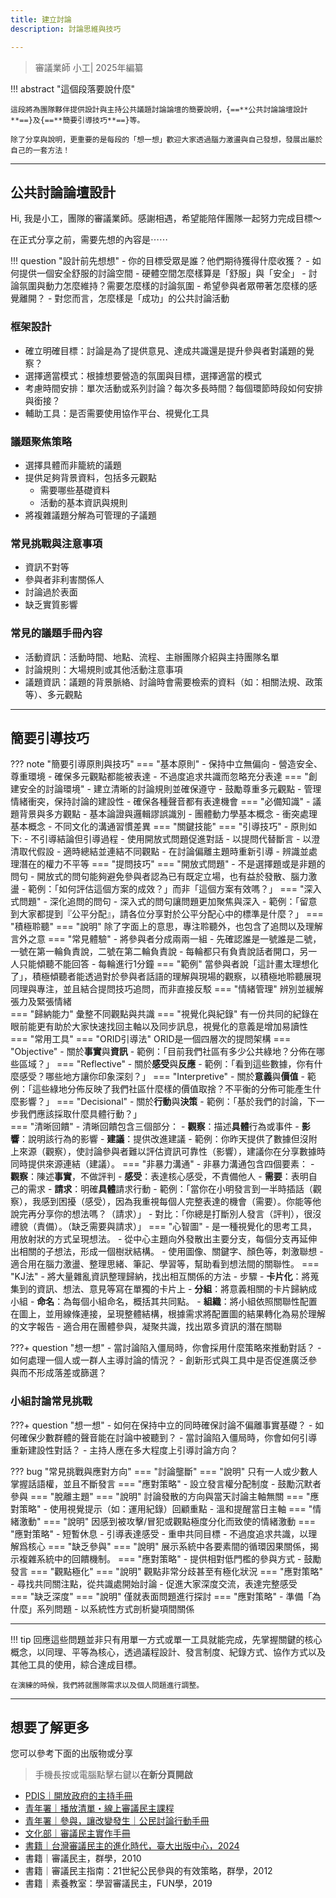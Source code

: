 ```yaml
---
title: 建立討論
description: 討論思維與技巧

---
```


> 審議業師 小工| 2025年編纂

!!! abstract "這個段落要說什麼"

	這段將為團隊夥伴提供設計與主持公共議題討論論壇的簡要說明，{==**公共討論論壇設計**==}及{==**簡要引導技巧**==}等。

	除了分享與說明，更重要的是每段的「想一想」歡迎大家透過腦力激盪與自己發想，發展出屬於自己的一套方法！


---

## 公共討論論壇設計

Hi, 我是小工，團隊的審議業師。感謝相遇，希望能陪伴團隊一起努力完成目標～

在正式分享之前，需要先想的內容是⋯⋯

!!! question "設計前先想想"
	- 你的目標受眾是誰？他們期待獲得什麼收獲？
	- 如何提供一個安全舒服的討論空間
		- 硬體空間怎麼樣算是「舒服」與「安全」
		- 討論氛圍與動力怎麼維持？需要怎麼樣的討論氛圍
	- 希望參與者眾帶著怎麼樣的感覺離開？
	- 對您而言，怎麼樣是「成功」的公共討論活動


### 框架設計

- 確立明確目標：討論是為了提供意見、達成共識還是提升參與者對議題的覺察？
- 選擇適當模式：根據想要營造的氛圍與目標，選擇適當的模式
- 考慮時間安排：單次活動或系列討論？每次多長時間？每個環節時段如何安排與銜接？
- 輔助工具：是否需要使用協作平台、視覺化工具

### 議題聚焦策略

- 選擇具體而非籠統的議題
- 提供足夠背景資料，包括多元觀點
	- 需要哪些基礎資料
	- 活動的基本資訊與規則
- 將複雜議題分解為可管理的子議題

### 常見挑戰與注意事項
- 資訊不對等
- 參與者非利害關係人
- 討論過於表面
- 缺乏實質影響

### 常見的議題手冊內容

- 活動資訊：活動時間、地點、流程、主辦團隊介紹與主持團隊名單
- 討論規則：大場規則或其他活動注意事項
- 議題資訊：議題的背景脈絡、討論時會需要檢索的資料（如：相關法規、政策等）、多元觀點



---

## 簡要引導技巧

??? note "簡要引導原則與技巧"
	=== "基本原則"
		- 保持中立無偏向
		- 營造安全、尊重環境
		- 確保多元觀點都能被表達
		- 不過度追求共識而忽略充分表達
		=== "創建安全的討論環境"
			- 建立清晰的討論規則並確保遵守
			- 鼓勵尊重多元觀點
			- 管理情緒衝突，保持討論的建設性
			- 確保各種聲音都有表達機會
	=== "必備知識"
		- 議題背景與多方觀點
		- 基本論證與邏輯謬誤識別
		- 團體動力學基本概念
		- 衝突處理基本概念
		- 不同文化的溝通習慣差異
	=== "關鍵技能"
		=== "引導技巧"
			- 原則如下:
		    	- 不引導結論但引導過程
				- 使用開放式問題促進對話
				- 以提問代替斷言
				- 以澄清取代假設
				- 適時總結並連結不同觀點
				- 在討論偏離主題時重新引導
				- 辨識並處理潛在的權力不平等	
		=== "提問技巧"
			=== "開放式問題"
				- 不是選擇題或是非題的問句
				- 開放式的問句能夠避免參與者認為已有既定立場，也有益於發散、腦力激盪
				- 範例：「如何評估這個方案的成效？」而非「這個方案有效嗎？」
			=== "深入式問題"
				- 深化追問的問句
				- 深入式的問句讓問題更加聚焦與深入
				- 範例：「留意到大家都提到『公平分配』，請各位分享對於公平分配心中的標準是什麼？」
		=== "積極聆聽"
			=== "說明"
				除了字面上的意思，專注聆聽外，也包含了追問以及理解言外之意
			=== "常見體驗"
				- 將參與者分成兩兩一組
				- 先確認誰是一號誰是二號，一號在第一輪負責說，二號在第二輪負責說
				- 每輪都只有負責說話者開口，另一人只能傾聽不能回答
				- 每輪進行1分鐘
			=== "範例"
				當參與者說「這計畫太理想化了」，積極傾聽者能透過對於參與者話語的理解與現場的觀察，以積極地聆聽展現同理與專注，並且結合提問技巧追問，而非直接反駁
		=== "情緒管理"
			辨別並緩解張力及緊張情緒			
		=== "歸納能力"
			彙整不同觀點與共識
		=== "視覺化與紀錄"
			有一份共同的紀錄在眼前能更有助於大家快速找回主軸以及同步訊息，視覺化的意義是增加易讀性			
	=== "常用工具"
		=== "ORID引導法"
			ORID是一個四層次的提問架構
			=== "Objective"
		    	- 關於**事實**與**資訊**
				- 範例：「目前我們社區有多少公共綠地？分佈在哪些區域？」
			=== "Reflective"
		    	- 關於**感受**與**反應**
				- 範例：「看到這些數據，你有什麼感受？哪些地方讓你印象深刻？」
			=== "Interpretive"
		    	- 關於**意義**與**價值**
				- 範例：「這些綠地分佈反映了我們社區什麼樣的價值取捨？不平衡的分佈可能產生什麼影響？」
			=== "Decisional"
		    	- 關於**行動**與**決策**
				- 範例：「基於我們的討論，下一步我們應該採取什麼具體行動？」					
		=== "清晰回饋"
			- 清晰回饋包含三個部分：
				- **觀察**：描述**具體**行為或事件
				- **影響**：說明該行為的影響
				- **建議**：提供改進建議
			- 範例：你昨天提供了數據但沒附上來源（觀察），使討論參與者難以評估資訊可靠性（影響），建議你在分享數據時同時提供來源連結（建議）。
		=== "非暴力溝通"
			- 非暴力溝通包含四個要素：
				- **觀察**：陳述**事實**，不做評判
				- **感受**：表達核心感受，不責備他人
				- **需要**：表明自己的需求
				- **請求**：明確**具體**請求行動
			- 範例：「當你在小明發言到一半時插話（觀察），我感到困擾（感受），因為我重視每個人完整表達的機會（需要）。你能等他說完再分享你的想法嗎？（請求）」
			- 對比：「你總是打斷別人發言（評判），很沒禮貌（責備）。（缺乏需要與請求）」
		=== "心智圖"
			- 是一種視覺化的思考工具，用放射狀的方式呈現想法。
			- 從中心主題向外發散出主要分支，每個分支再延伸出相關的子想法，形成一個樹狀結構。
			- 使用圖像、關鍵字、顏色等，刺激聯想
			- 適合用在腦力激盪、整理思緒、筆記、學習等，幫助看到想法間的關聯性。
		=== "KJ法"
			- 將大量雜亂資訊整理歸納，找出相互關係的方法
			- 步驟
				- **卡片化**：將蒐集到的資訊、想法、意見等寫在單獨的卡片上
				- **分組**：將意義相關的卡片歸納成小組
				- **命名**：為每個小組命名，概括其共同點。
				- **組織**：將小組依照關聯性配置在圖上，並用線條連接，呈現整體結構，根據需求將配置圖的結果轉化為易於理解的文字報告
			- 適合用在團體參與，凝聚共識，找出眾多資訊的潛在關聯


???+ question "想一想" 
	- 當討論陷入僵局時，你會採用什麼策略來推動對話？
	- 如何處理一個人或一群人主導討論的情況？
	- 創新形式與工具中是否促進廣泛參與而不形成落差或篩選？



### 小組討論常見挑戰


???+ question "想一想" 
	- 如何在保持中立的同時確保討論不偏離事實基礎？
	- 如何確保少數群體的聲音能在討論中被聽到？
	- 當討論陷入僵局時，你會如何引導重新建設性對話？
	- 主持人應在多大程度上引導討論方向？



??? bug "常見挑戰與應對方向"
	=== "討論壟斷"
		=== "說明"
			只有一人或少數人掌握話語權，並且不斷發言
		=== "應對策略"
			- 設立發言權分配制度
			- 鼓勵沉默者參與
	=== "脫離主題"
		=== "說明"
			討論發散的方向與當天討論主軸無關
		=== "應對策略"
			- 使用視覺提示（如：運用紀錄）回顧重點
			- 溫和提醒當日主軸
	=== "情緒激動"
		=== "說明"
			因感到被攻擊/冒犯或觀點極度分化而致使的情緒激動
		=== "應對策略"
			- 短暫休息
			- 引導表達感受
			- 重申共同目標
			- 不過度追求共識，以理解爲核心
	=== "缺乏參與"
		=== "說明"
			展示系統中各要素間的循環因果關係，揭示複雜系統中的回饋機制。
		=== "應對策略"
			- 提供相對低門檻的參與方式
			- 鼓勵發言
	=== "觀點極化"
		=== "說明"
			觀點非常分歧甚至有極化狀況
		=== "應對策略"
			- 尋找共同關注點，從共識處開始討論
			- 促進大家深度交流，表達完整感受		
	=== "缺乏深度"
		=== "說明"
			僅就表面問題進行探討
		=== "應對策略"
			- 準備「為什麼」系列問題
			- 以系統性方式剖析變項間關係


---

!!! tip 
	回應這些問題並非只有用單一方式或單一工具就能完成，先掌握關鍵的核心概念，以同理、平等為核心，透過議程設計、發言制度、紀錄方式、協作方式以及其他工具的使用，綜合達成目標。

	在演練的時候，我們將就團隊需求以及個人問題進行調整。


---

## 想要了解更多

您可以參考下面的出版物或分享

> 手機長按或電腦點擊右鍵以**在新分頁開啟**

- [PDIS｜開放政府的主持手冊](https://hackmd.io/@PDIS/facilitator/https%3A%2F%2Fhackmd.io%2Fs%2FdX1BgYfwTO66faxt106U1A)
- [青年署｜播放清單・線上審議民主課程](https://youtube.com/playlist?list=PLGxRV4er3RmDUsLGek9wUW-vX-Ja9uEO-&feature=shared)
- [青年署｜參與，讓改變發生｜公民討論行動手冊](https://ebook.yda.gov.tw/113ypumanual/)
- [文化部｜審議民主實作手冊](https://themefile.culture.tw/file/2020-08-12/f0b381e8-df38-4050-8c3d-5e53694acf81/%E5%AF%A9%E8%AD%B0%E6%B0%91%E4%B8%BB%E6%89%8B%E5%86%8A%20%E6%9D%8E%E6%B0%B8%E5%BE%97.pdf)
- [書籍｜台灣審議民主的進化時代，臺大出版中心，2024](https://www.govbooks.com.tw/books/144861)
- 書籍｜審議民主，群學，2010
- 書籍｜審議民主指南：21世紀公民參與的有效策略，群學，2012
- 書籍｜素養教室：學習審議民主，FUN學，2019



